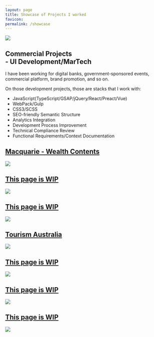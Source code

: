```yaml
---
layout: page
title: Showcase of Projects I worked
favicon:
permalink: /showcase
---
```


<div class="intro grid">
	<div class="col">
		<div class="figure">
		<img src= "/assets/images/mydrawings/munch.jpg"/>
		</div>
	</div>
	<div class="col">
		<div class="meta">
			<div class="title">
				<div class="title">
					<h2>Commercial Projects <br/>- UI Development/MarTech</h2>
				</div>
			</div>
			<div class="summary">
				<p>I have been working for digital banks, government-sponsored events, commercial platform, brand promotion, and so on.</p>
				<p>On those development projects, those are stacks that I work with: </p>
				<ul>
					<li>JavaScript(TypeScript/GSAP/jQuery/React/Preact/Vue)</li>
					<li>WebPack/Gulp</li>
					<li>CSS3/SCSS</li>
					<li>SEO-friendly Semantic Structure</li>
					<li>Analytics Integration</li>
					<li>Development Process Improvement</li>
					<li>Technical Compliance Review</li>
					<li>Functional Requirements/Context Documentation</li>
				</ul>
			</div>
		</div>
	</div>
</div>
<div id="showcase" class="posts">
	<div class="grid">
		<div class="col">
			<div class="post"><a href="/pages/macquarie">
					<div class="cover">
						<h2>Macquarie - Wealth Contents</h2>
						<div class="image-outer-wrapper">
							<div class="image-wrapper">
								<div></div><img src= "/assets/images/work/macquarie/macquarie-thumb.png" />
							</div>
						</div>
					</div>
				</a></div>
				<div class="post"><a href="/pages/sample">
					<div class="cover">
						<h2>This page is WIP</h2>
						<div class="image-outer-wrapper">
							<div class="image-wrapper">
								<div></div><img src= "/assets/images/mydrawings/binkie.jpg" />
							</div>
						</div>
					</div>
				</a></div>
				<div class="post"><a href="/pages/sample">
					<div class="cover">
						<h2>This page is WIP</h2>
						<div class="image-outer-wrapper">
							<div class="image-wrapper">
								<div></div><img src= "/assets/images/mydrawings/binkie.jpg" />
							</div>
						</div>
					</div>
				</a></div>
		</div>
		<!--  Right Columns !-->
		<div class="col">
		<div class="post"><a href="/work/tourismoz">
					<div class="cover">
						<h2>Tourism Australia</h2>
						<div class="image-outer-wrapper">
							<div class="image-wrapper">
								<div></div><img src="/assets/images/work/tourismoz/landing.png"/>
							</div>
						</div>
					</div>
				</a></div>
		<div class="post"><a href="/pages/sample">
					<div class="cover">
						<h2>This page is WIP</h2>
						<div class="image-outer-wrapper">
							<div class="image-wrapper">
								<div></div><img src= "/assets/images/mydrawings/binkie.jpg" />
							</div>
						</div>
					</div>
				</a></div>
			<div class="post"><a href="/pages/sample">
					<div class="cover">
						<h2>This page is WIP</h2>
						<div class="image-outer-wrapper">
							<div class="image-wrapper">
								<div></div><img src= "/assets/images/mydrawings/binkie.jpg" />
							</div>
						</div>
					</div>
				</a></div>
			<div class="post"><a href="/pages/sample">
					<div class="cover">
						<h2>This page is WIP</h2>
						<div class="image-outer-wrapper">
							<div class="image-wrapper">
								<div></div><img src= "/assets/images/mydrawings/binkie.jpg" />
							</div>
						</div>
					</div>
				</a></div>
		</div>
	</div>
</div>
